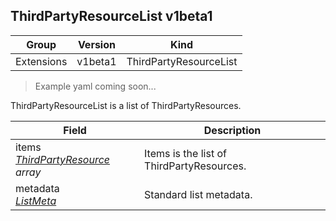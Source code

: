 ## ThirdPartyResourceList v1beta1

Group        | Version     | Kind
------------ | ---------- | -----------
Extensions | v1beta1 | ThirdPartyResourceList

> Example yaml coming soon...



ThirdPartyResourceList is a list of ThirdPartyResources.



Field        | Description
------------ | -----------
items <br /> *[ThirdPartyResource](#thirdpartyresource-v1beta1) array* | Items is the list of ThirdPartyResources.
metadata <br /> *[ListMeta](#listmeta-unversioned)* | Standard list metadata.


